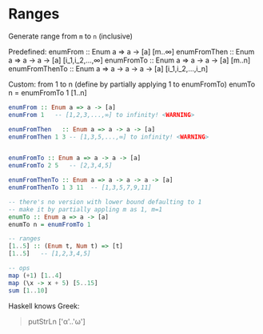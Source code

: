 # Ranges

Generate range from `m` to `n` (inclusive)

Predefined:
enumFrom       :: Enum a => a -> [a]                [m..∞]
enumFromThen   :: Enum a => a -> a -> [a]           [i_1,i_2,...,∞]
enumFromTo     :: Enum a => a -> a -> [a]           [m..n]
enumFromThenTo :: Enum a => a -> a -> a -> [a]      [i_1,i_2,...,i_n]

Custom: from 1 to n (define by partially applying 1 to enumFromTo)
enumTo n = enumFromTo 1     [1..n]

```hs
enumFrom :: Enum a => a -> [a]
enumFrom 1   -- [1,2,3,...,∞] to infinity! <WARNING>

enumFromThen   :: Enum a => a -> a -> [a]
enumFromThen 1 3 -- [1,3,5,...,∞] to infinity! <WARNING>


enumFromTo :: Enum a => a -> a -> [a]
enumFromTo 2 5   -- [2,3,4,5]

enumFromThenTo :: Enum a => a -> a -> a -> [a]
enumFromThenTo 1 3 11  -- [1,3,5,7,9,11]

-- there's no version with lower bound defaulting to 1
-- make it by partially appling m as 1, m=1
enumTo :: Enum a => a -> [a]
enumTo n = enumFromTo 1

-- ranges
[1..5] :: (Enum t, Num t) => [t]
[1..5]   -- [1,2,3,4,5]

-- ops
map (+1) [1..4]
map (\x -> x + 5) [5..15]
sum [1..10]
```


Haskell knows Greek:
> putStrLn ['α'..'ω']
